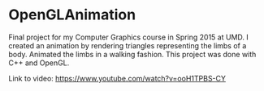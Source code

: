 # OpenGLAnimation
Final project for my Computer Graphics course in Spring 2015 at UMD. I created an animation
by rendering triangles representing the limbs of a body. Animated the limbs in a walking
fashion. This project was done with C++ and OpenGL.

Link to video: https://www.youtube.com/watch?v=ooH1TPBS-CY
